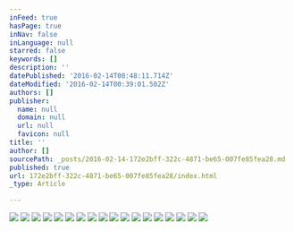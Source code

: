 ```yaml
---
inFeed: true
hasPage: true
inNav: false
inLanguage: null
starred: false
keywords: []
description: ''
datePublished: '2016-02-14T00:48:11.714Z'
dateModified: '2016-02-14T00:39:01.502Z'
authors: []
publisher:
  name: null
  domain: null
  url: null
  favicon: null
title: ''
author: []
sourcePath: _posts/2016-02-14-172e2bff-322c-4871-be65-007fe85fea28.md
published: true
url: 172e2bff-322c-4871-be65-007fe85fea28/index.html
_type: Article

---
```

![](https://the-grid-user-content.s3-us-west-2.amazonaws.com/00cc8de5-4018-4413-89c4-2efc9afd69d9.jpg)
![](https://the-grid-user-content.s3-us-west-2.amazonaws.com/6a230528-70b6-4601-aa03-afde57739ce5.jpg)
![](https://the-grid-user-content.s3-us-west-2.amazonaws.com/bd80d4f8-e306-483b-aaa0-6e608bd697ba.jpg)
![](https://the-grid-user-content.s3-us-west-2.amazonaws.com/d6d40618-dede-4698-9dc6-6a46178f997e.jpg)
![](https://the-grid-user-content.s3-us-west-2.amazonaws.com/e04ed3c0-9b07-4205-8912-2fbf8044e833.jpg)
![](https://the-grid-user-content.s3-us-west-2.amazonaws.com/06c3949d-769c-4209-83e2-fd04d9a61398.jpg)
![](https://the-grid-user-content.s3-us-west-2.amazonaws.com/a200f8d3-19a6-4f74-8b12-f94406faad09.jpg)
![](https://the-grid-user-content.s3-us-west-2.amazonaws.com/7d5a36bc-c069-4817-9929-466d504a8275.jpg)
![](https://the-grid-user-content.s3-us-west-2.amazonaws.com/114bfa67-6e14-4c79-966e-68bf612b3505.jpg)
![](https://the-grid-user-content.s3-us-west-2.amazonaws.com/40dd9695-c94b-4774-8fd6-6415272c8043.jpg)
![](https://the-grid-user-content.s3-us-west-2.amazonaws.com/f12329cd-a152-48cc-8381-299498d6c193.jpg)
![](https://the-grid-user-content.s3-us-west-2.amazonaws.com/cde01a73-33db-4795-b515-04972e8dfda7.jpg)
![](https://the-grid-user-content.s3-us-west-2.amazonaws.com/7de57340-5b52-4965-a0f5-f7960a6cec46.jpg)
![](https://the-grid-user-content.s3-us-west-2.amazonaws.com/e3f7e75a-0088-4cc5-ac7f-cce385b3f994.jpg)
![](https://the-grid-user-content.s3-us-west-2.amazonaws.com/63b7a398-9d14-4fa5-92c6-b8dd714bcc50.jpg)
![](https://the-grid-user-content.s3-us-west-2.amazonaws.com/ff11ad32-4412-4c8b-a55a-084fc80f9899.jpg)
![](https://the-grid-user-content.s3-us-west-2.amazonaws.com/d094b56c-ab97-4102-9026-0afe93e50258.jpg)
![](https://the-grid-user-content.s3-us-west-2.amazonaws.com/9b8d4acc-26c5-4631-b9f4-d7f1aed003eb.jpg)